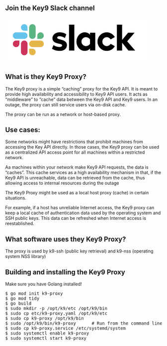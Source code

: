 
Join the Key9 Slack channel
---------------------------

[![Slack](./images/slack.png)](https://key9identity.slack.com/)


What is they Key9 Proxy?
------------------------

The Key9 proxy is a simple “caching” proxy for the Key9 API.  It is meant to provide high availability and accessibility to Key9 API users.  It acts as “middleware” to “cache” data between the Key9 API and Key9 users.  In an outage, the proxy can still service users via on-disk cache.

The proxy can be run as a network or host-based proxy.

Use cases:
----------

Some networks might have restrictions that prohibit machines from accessing the Key API directly.   In those cases,  the Key9 proxy can be used as a centralized API access point for all machines within a restricted network. 

Aa machines within your network make Key9 API requests,  the data is “caches”.   This cache services as a high availability mechanism in that, if the Key9 API is unreachable, data can be retrieved from the cache, thus allowing access to internal resources during the outage

The Key9 Proxy might be used as a local host proxy (cache) in certain situations. 

For example, if a host has unreliable Internet access, the Key9 proxy can keep a local cache of authentication data used by the operating system and SSH public keys.  This data can be refreshed when Internet access is reestablished.

What software uses they Key9 Proxy?
-----------------------------------

The proxy is used by k9-ssh (public key retrieval) and k9-nss (operating system NSS library)

Building and installing the Key9 Proxy
--------------------------------------

Make sure you have Golang installed! 

<pre>
$ go mod init k9-proxy
$ go mod tidy
$ go build
$ sudo mkdir -p /opt/k9/etc /opt/k9/bin
$ sudo cp etc/k9-proxy.yaml /opt/k9/etc
$ sudo cp k9-proxy /opt/k9/bin
$ sudo /opt/k9/bin/k9-proxy 	 # Run from the command line... Control C exits
$ sudo cp k9-proxy.service /etc/systemd/system
$ sudo systemctl enable k9-proxy
$ sudo systemctl start k9-proxy
</pre>



